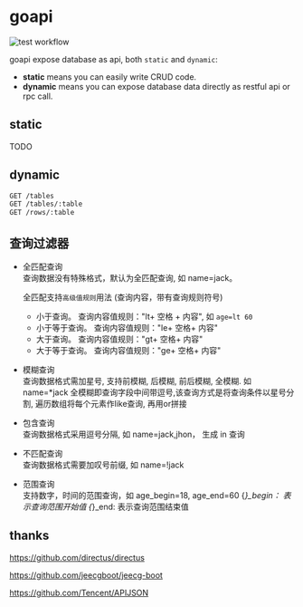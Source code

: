 # goapi

![test workflow](https://github.com/feitian124/goapi/actions/workflows/test.yml/badge.svg)

goapi expose database as api, both `static` and `dynamic`:

- **static** means you can easily write CRUD code.
- **dynamic** means you can expose database data directly as restful api or rpc call.

## static

TODO

## dynamic

```html
GET /tables
GET /tables/:table
GET /rows/:table
```

## 查询过滤器

- 全匹配查询  
  查询数据没有特殊格式，默认为全匹配查询, 如 name=jack。

  全匹配支持`高级值规则`用法 (查询内容，带有查询规则符号)
  - 小于查询。 查询内容值规则："lt+ 空格 + 内容", 如 `age=lt 60`
  - 小于等于查询。 查询内容值规则："le+ 空格+ 内容"
  - 大于查询。 查询内容值规则："gt+ 空格+ 内容"
  - 大于等于查询。 查询内容值规则："ge+ 空格+ 内容"

- 模糊查询  
  查询数据格式需加星号, 支持前模糊, 后模糊, 前后模糊, 全模糊. 如 name=*jack
  全模糊即查询字段中间带逗号,该查询方式是将查询条件以星号分割, 遍历数组将每个元素作like查询, 再用or拼接

- 包含查询  
  查询数据格式采用逗号分隔, 如 name=jack,jhon， 生成 in 查询

- 不匹配查询  
  查询数据格式需要加叹号前缀, 如 name=!jack

- 范围查询  
  支持数字，时间的范围查询，如 age_begin=18, age_end=60
  {*}_begin： 表示查询范围开始值
  {*}_end:    表示查询范围结束值

## thanks

<https://github.com/directus/directus>  

<https://github.com/jeecgboot/jeecg-boot>  

<https://github.com/Tencent/APIJSON>  
